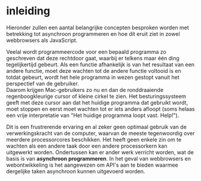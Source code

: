 # inleiding

Hieronder zullen een aantal belangrijke concepten besproken worden met betrekking tot asynchroon programmeren en hoe dit eruit ziet in zowel webbrowsers als JavaScript.

Veelal wordt programmeercode voor een bepaald programma zo geschreven dat deze rechtdoor gaat, waarbij er telkens maar één ding tegelijkertijd gebeurt. Als een functie afhankelijk is van het resultaat van een andere functie, moet deze wachten tot de andere functie voltooid is en totdat gebeurt, wordt het hele programma in wezen gestopt vanuit het perspectief van de gebruiker.  
Daarom krijgen Mac-gebruikers zo nu en dan de ronddraaiende regenboogkleurige cursor of kleine cirkel te zien. Het besturingssysteem geeft met deze cursor aan dat het huidige programma dat gebruikt wordt, moet stoppen en eerst moet wachten tot er iets anders afloopt \(soms helaas een vrije interpretatie van "Het huidige programma loopt vast. Help!"\).

Dit is een frustrerende ervaring en al zeker geen optimaal gebruik van de verwerkingskracht van de computer, waarvan de meeste tegenwoordig over meerdere processorcores beschikken. Het heeft geen enkele zin om te wachten als een andere taak door een andere processorkern kan uitgewerkt worden. Ondertussen kan er ander werk verricht worden, wat de basis is van **asynchroon programmeren**. In het geval van webbrowsers en  webontwikkeling is het aangewezen om API's aan te bieden waarmee dergelijke taken asynchroon kunnen uitgevoerd worden.

